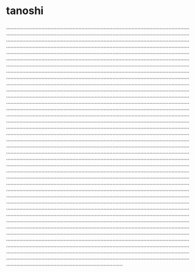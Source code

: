 # tanoshi
.......................................................................................................................................................................................................................................................................................................................................................................................................................................................................................................................................................................................................................................................................................................................................................................................................................................................................................................................................................................................................................................................................................................................................................................................................................................................................................................................................................................................................................................................................................................................................................................................................................................................................................................................................................................................................................................................................................................................................................................................................................................................................................................................................................................................................................................................................................................................................................................................................................................................................................................................................................................................................................................................................................................................................................................................................................................................................................................................................................................................................................................................................................................................................................................................................................................................................................................................................................................................................................................................................................................................................................................................................................................................................................................................................................................................................................................................................................................................................................................................................................................................................................................................................................................................................................................................................................................................................................................................................................................................................................................................................................................................................................................................................................................................................................................................................................................................................................................................................................................................